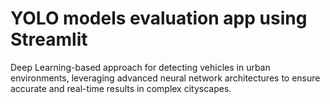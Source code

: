 # YOLO models evaluation app using Streamlit
Deep Learning-based approach for detecting vehicles in urban environments, leveraging advanced neural network architectures to ensure accurate and real-time results in complex cityscapes.

